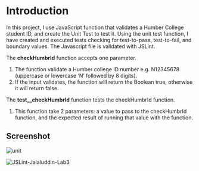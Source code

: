 # Introduction

In this project, I use JavaScript function that validates a Humber College student ID, and create the Unit Test to test it. Using the unit test function, I have created and executed tests checking for test-to-pass, test-to-fail, and boundary values. The Javascript file is validated with JSLint.

The **checkHumbrId** function accepts one parameter.
1. The function validate a Humber college ID number e.g. N12345678 (uppercase or lowercase ‘N’ followed by 8 digits).
2. If the input validates, the function will return the Boolean true, otherwise it will return false.

The **test__checkHumbrId** function tests the checkHumbrId function.
1. This function take 2 parameters: a value to pass to the checkHumbrId function, and the expected result of running that value with the function.


## Screenshot

![unit](https://user-images.githubusercontent.com/58306478/119197897-7e121480-ba56-11eb-940e-e1ba471b51ee.png)

![JSLint-Jalaluddin-Lab3](https://user-images.githubusercontent.com/58306478/119197906-80746e80-ba56-11eb-8c8c-ea5b9d68b76b.png)
